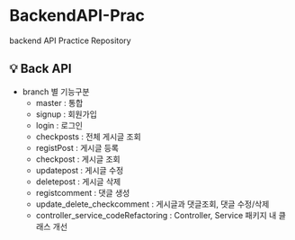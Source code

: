 # BackendAPI-Prac
backend API Practice Repository

## 💡 Back API
- branch 별 기능구분
  - master : 통합
  - signup : 회원가입
  - login : 로그인
  - checkposts : 전체 게시글 조회
  - registPost : 게시글 등록
  - checkpost : 게시글 조회
  - updatepost : 게시글 수정
  - deletepost : 게시글 삭제
  - registcomment : 댓글 생성
  - update_delete_checkcomment : 게시글과 댓글조회, 댓글 수정/삭제
  - controller_service_codeRefactoring : Controller, Service 패키지 내 클래스 개선